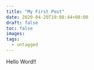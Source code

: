 ```yaml
---
title: "My First Post"
date: 2020-04-20T19:08:44+08:00
draft: false
toc: false
images:
tags:
  - untagged
---
```


Hello Word!!
